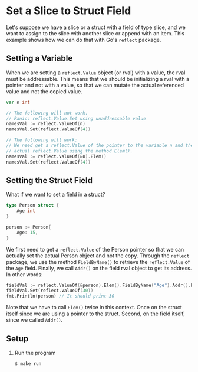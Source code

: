 # Set a Slice to Struct Field

Let's suppose we have a slice or a struct with a field of type slice, and we want to assign to the slice with
another slice or append with an item. This example shows how we can do that with Go's `reflect` package.

## Setting a Variable

When we are setting a `reflect.Value` object (or rval) with a value, the rval must be addressable. This means
that we should be initializing a rval with a pointer and not with a value, so that we can mutate the actual
referenced value and not the copied value.

```go
var n int

// The following will not work.
// Panic: reflect.Value.Set using unaddressable value
namesVal := reflect.ValueOf(n)
namesVal.Set(reflect.ValueOf(4))

// The following will work:
// We need get a reflect.Value of the pointer to the variable n and then expose the
// actual reflect.Value using the method Elem().
namesVal := reflect.ValueOf(&n).Elem()
namesVal.Set(reflect.ValueOf(4))
```

## Setting the Struct Field

What if we want to set a field in a struct?

```go
type Person struct {
	Age int
}

person := Person{
	Age: 15,
}
```

We first need to get a `reflect.Value` of the Person pointer so that we can actually set the actual Person object and
not the copy. Through the `reflect` package, we use the method `FieldByName()` to retrieve the `reflect.Value` of
the `Age` field. Finally, we  call `Addr()` on the field rval object to get its address. In other words:

```go
fieldVal := reflect.ValueOf(&person).Elem().FieldByName("Age").Addr().Elem()
fieldVal.Set(reflect.ValueOf(30))
fmt.Println(person) // It should print 30
```

Note that we have to call `Elem()` twice in this context. Once on the struct itself since we are using a pointer
to the struct. Second, on the field itself, since we called `Addr()`.

## Setup

1. Run the program

   ```bash
   $ make run
   ```

